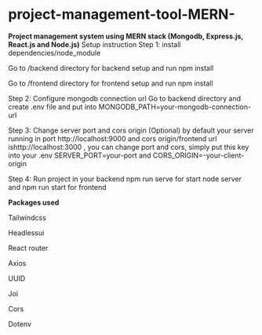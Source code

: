 # project-management-tool-MERN-
**Project management system using MERN stack (Mongodb, Express.js, React.js and Node.js)**
Setup instruction
Step 1: install dependencies/node_module

Go to /backend directory for backend setup and run npm install

Go to /frontend directory for frontend setup and run npm install

Step 2: Configure mongodb connection url Go to backend directory and create .env file and put into MONGODB_PATH=your-mongodb-connection-url

Step 3: Change server port and cors origin (Optional) by default your server running in port http://localhost:9000 and cors origin/frontend url ishttp://localhost:3000 , you can change port and cors, simply put this key into your .env SERVER_PORT=your-port and CORS_ORIGIN=-your-client-origin

Step 4: Run project in your backend npm run serve for start node server and npm run start for frontend

**Packages used**

Tailwindcss

Headlessui

React router

Axios

UUID

Joi

Cors

Dotenv

